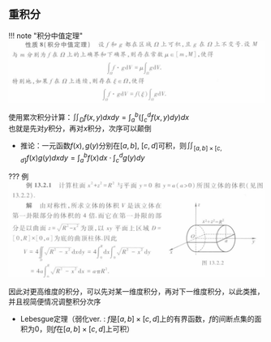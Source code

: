 <!-- ---
comments: true
---


# 数学分析Ⅱ

> 任课教师：阮火军

!!! abstract "成绩组成"
    - 作业+点名 20%  
    - 小测 20%  
    - 期末 60%  
  
## 级数
### 重要级数
$$
\begin{align*}
&\sum_{n=1}^{\infty} q^{n-1} = \frac{1}{1-q} \\
&亦即等比级数，在-1<q<1时收敛，和为\frac{1}{1-q} \\
&\sum_{n=1}^{\infty} \frac{1}{n^p}收敛当且仅当p>1 \\
&亦即p级数 \\
\end{align*}
$$

### 级数性质
线性性：$\sum_{n=1}^{\infty} (\alpha x_n + \beta y_n) = \alpha \sum_{n=1}^{\infty} x_n + \beta \sum_{n=1}^{\infty} y_n$  
其中级数均**收敛**，$\alpha,\beta$为常数

结合性：**收敛**级数和中任意添加括号，其和不变  
这是因为新级数的部分和数列是原级数的部分和数列的子列  

一些充分/必要条件：

$$
\begin{align*}
&\sum_{n=1}^{\infty} x_n收敛 \Leftrightarrow \{S_n\}收敛 \\
&\Leftrightarrow (Cauthy准则) \forall \epsilon > 0, \exists N > 0, 当m>n>N时，有|S_m-S_n|<\epsilon \\
&\Leftrightarrow \forall \epsilon > 0, \exists N > 0, 当n>N时，有|\sum_{k=n+1}^{n+p} x_k|<\epsilon \\
&由此可见，增删改级数的有限项不影响收敛性\\
&取p=1，即得\{x_{n+1}\}<\epsilon，亦即\lim_{n \to \infty} x_n = 0(必要条件) \\
\end{align*}
$$

### 判别级数敛散的方法 
1. 定义法，判断${S_n}$是否收敛
2. 利用必要条件先判断${x_n}$是否收敛于0
3. 柯西收敛准则
4. 收敛+发散=发散，收敛+收敛=收敛
#### 正项级数专属：
由于$S_n$单调递增，所以$\sum_{n=1}^{\infty} x_n$收敛的充要条件是$\{S_n\}$有上界

1. 比较判别法（$A$为正数）：  
    - 若$\forall n \ge 1, 0 \le x_n \le Ay_n$，且$\sum_{n=1}^{\infty} y_n$收敛，则$\sum_{n=1}^{\infty} x_n$收敛  
    - 大的收敛，小的也收敛
    - 若$\forall n \ge 1, 0 \le x_n \le Ay_n$，且$\sum_{n=1}^{\infty} x_n$发散，则$\sum_{n=1}^{\infty} y_n$发散  
    - 小的发散，大的也发散  
    - 由于修改级数的有限项后级数敛散性不变，因此上述条件可以只对从某个$N_0$后开始的项成立，即$\forall n \ge 1$可以变为$\exists N_0 \ge 0, \forall n \ge N_0$

2. 比较判别法的极限形式：  
    - 若$\lim_{n \to \infty} \frac{x_n}{y_n} = l (0 \le l \le +\infty)$，则  
        - 若$0 < l < +\infty$，则$\sum_{n=1}^{\infty} x_n$与$\sum_{n=1}^{\infty} y_n$同敛散
        - 若$l=0$，则$x_n$趋于0的速度更快，充分大项后$x_n$更小，则$\sum_{n=1}^{\infty} y_n$收敛$\Rightarrow \sum_{n=1}^{\infty} x_n$收敛  
        - 若$l=+\infty$，则$x_n$趋于0的速度更慢，充分大项后$x_n$更大，则$\sum_{n=1}^{\infty} y_n$发散$\Rightarrow \sum_{n=1}^{\infty} x_n$发散

??? 例
    - 判断$\sum_{n=1}^{\infty} 2^n \sin \frac{\pi}{3^n}$的敛散性:  
        与收敛级数$\pi(\frac{2}{3})^n$比较  
        $\frac{2^n \sin \frac{\pi}{3^n}}{\pi(\frac{2}{3})^n} = \frac{\sin \frac{\pi}{3^n}}{\frac{\pi}{3^n}} \rightarrow 1 (n \rightarrow \infty)$  
        因此$\sum_{n=1}^{\infty} 2^n \sin \frac{\pi}{3^n}$收敛  
    - 判断$\sum {(\sqrt[n]{a} - 1)} (a > 1)$的敛散性：  
        对$a^x$泰勒展开：$a^x = 1 + x\ln a + o(x)$  
        因此$\sqrt[n]{a} - 1 = \frac{\ln a}{n}+o(\frac{1}{n})$  
        因此$\frac{\sqrt[n]{a} - 1}{n} \rightarrow \ln a (n \rightarrow \infty)$，而$\sum \frac{1}{n}$发散，因此$\sum {(\sqrt[n]{a} - 1)}$发散  
    - 变式：判断$\sum_{n=1}^{\infty} (a^\frac{1}{n}+a^{-\frac{1}{n}}-2)$的敛散性：  
        分别泰勒展开到二阶：    
        $a^\frac{1}{n} = 1 + \frac{\ln a}{n} - \frac{\ln^2 a}{2n^2} + o(\frac{1}{n^2})$  
        $a^{-\frac{1}{n}} = 1 - \frac{\ln a}{n} - \frac{\ln^2 a}{2n^2} + o(\frac{1}{n^2})$  
        因此$\frac{a^\frac{1}{n}+a^{-\frac{1}{n}}-2}{\frac{\ln^2 a}{n^2}} \rightarrow 1 (n \rightarrow \infty)$，因此$\sum_{n=1}^{\infty} (a^\frac{1}{n}+a^{-\frac{1}{n}}-2)$收敛

由比较判别法，可以得到下面两种判别法： 

3. 根式判别法：  
    - 若$\lim_{n \to \infty} \sqrt[n]{x_n} = q$，则  
        - 若$q<1$，$\sum_{n=1}^{\infty} x_n$收敛  
        - 若$q>1$，$\sum_{n=1}^{\infty} x_n$发散   
            - 此时$\lim_{n \to \infty} \sqrt[n]{x_n}>1$，有无穷多项$x_n$都大于1
            - 因此$x_n$不趋于0，级数发散。
        - 若$q=1$，无法判断

4. 比值判别法：  
    - 若$\lim_{n \to \infty} \frac{x_{n+1}}{x_n} = q$，则  
        - 若$q<1$，$\sum_{n=1}^{\infty} x_n$收敛  
        - 若$q>1$，$\sum_{n=1}^{\infty} x_n$发散  
        - 若$q=1$，无法判断

3和4实际上是同一个意思，考虑到$\lim_{n \to \infty} \frac{x_{n+1}}{x_n} = \lim_{n \to \infty} {\sqrt[n]{x_n}}$，所以两者是等价的  

??? 例
    - 判断$\sum_{n=1}^{\infty} n^{2}e^{-n}$的敛散性：  
        $\sqrt[n]{n^{2}e^{-n}} = \sqrt[n]{n^{2}}\sqrt[n]{e^{-n}} = e^{-1}n^{\frac{2}{n}} \rightarrow e^{-1} < 1 (n \rightarrow \infty)$，因此$\sum_{n=1}^{\infty} n^{2}e^{-n}$收敛
    - 判断$\sum_{n=1}^{\infty} \frac{n^n}{3^{n}n!}$的敛散性：  
        $\frac{x_{n+1}}{x_n} = \frac{(n+1)^{n+1}3^{n}n!}{3^{n+1}(n+1)!n^{n}} = \frac{(n+1)^{n}}{3n} \rightarrow \frac{1}{3} < 1 (n \rightarrow \infty)$，因此$\sum_{n=1}^{\infty} \frac{n^n}{3^{n}n!}$收敛
    - 由于3和4本质一样，注意就题目选择更简单的方法

5. 积分判别法：  
    - 若$f(x)$在$[1,+\infty)$上连续，且$f(x) \ge 0$，$f(x)$单调递减，则$\sum_{n=1}^{\infty} f(n)$与$\int_{1}^{\infty} f(x)dx$同敛散

#### 交错级数
定义：级数$\sum_{n=1}^{\infty} (-1)^{n+1}u_n$称为交错级数,其中$u_n \ge 0$  

1. 交错级数的$Leibniz$判别法：  
    - 若$\{u_n\}$单调递减，且$\lim_{n \to \infty} u_n = 0$，则$\sum_{n=1}^{\infty} (-1)^{n+1}u_n$收敛

??? 例
    - 下述四个级数均收敛，证明略
        - $\sum_{n=1}^{\infty} \frac{(-1)^{n+1}}{n^p}(p>0)$
        - $\sum_{n=2}^{\infty} \frac{(-1)^{n}}{(\ln n)^q}(q>0)$
        - $\sum_{n=2}^{\infty} \frac{(-1)^{n}\ln n}{n}$
        - $\sum_{n=1}^{\infty} \frac{(-1)^{n+1}n^2}{n^3+1}$

### 绝对收敛与条件收敛
定义：若$\sum_{n=1}^{\infty} |x_n|$收敛，则$\sum_{n=1}^{\infty} x_n$收敛，称后者绝对收敛（**超级收敛！**）。  
由$\sum_{k=n+1}^{n+p} x_k \le ||x_{n+1}|+\dots +|x_{n+p}|| \le \epsilon$既得。  
若$\sum_{n=1}^{\infty} x_n$收敛，而$\sum_{n=1}^{\infty} |x_n|$发散，则称前者条件收敛。  

??? 例
    - 判断$\sum_{n=1}^{\infty} \frac{x^{n}}{n^p}$的敛散性：  
      - 利用条件/绝对收敛，令$u_n = abs(\frac{x^{n}}{n^p}) = \frac{|x|^n}{n^p}$  
      - 利用根式判别法，$\sqrt[n]{u_n} = \frac{|x|}{n^{\frac{p}{n}}} \rightarrow |x| (n \rightarrow \infty)$
      - 因此，当$|x|<1$时，$\sum_{n=1}^{\infty} \frac{x^{n}}{n^p}$绝对收敛
      - 当$|x|>1$时，$\frac{x^n}{n^p}\rightarrow \infty$,$\sum_{n=1}^{\infty} \frac{x^{n}}{n^p}$发散
      - $x = 1$时，原级数为p级数，当$p>1$时绝对收敛，当$p \le 1$时发散
      - $x = -1$时，原级数为交错级数$\sum_{n=1}^{\infty} \frac{(-1)^{n}}{n^p}$
        - $p>1$时，级数的绝对值收敛，级数本身由$Liebniz$判别法收敛，因此绝对收敛。
        - $0< p \le 1$时，级数的绝对值发散，级数本身由$Liebniz$判别法发散，因此条件收敛。
        - $p \le 0$时，$\frac{(-1)^n}{n^p}$不趋向于0，级数发散

#### 有用的引论
$Abel变换$:对于数列$a_n$,$b_n$，记$A_n,B_n$分别为其前n项和，  
则$\sum_{k=1}^{n} a_k b_k = A_n B_n + \sum_{k=1}^{n-1} B_k(a_{k}-a_{k+1})$  

$Abel引理$:记$B^{\ast}=\max \{|B_k|,1 \le k \le n\}, a^{\ast} = \max \{|a_k|,1 \le k \le n\}$  
上个段落变换后的式子  
$\le |a_1-a_2||B_1|+|a_2-a_3||B_2|+\dots+|a_{n-1}-a_n||B_{n-1}|+|a_n||B_n|$  
$\le (|a_1-a_2|+|a_2-a_3|+\dots+|a_{n-1}-a_n|+|a_n|)B^{\ast}$  
当$a_n$单调时，$a_1 - a_2$,$a_2 - a_3$,$\dots$,$a_{n-1} - a_n$同号。  
**因此先取绝对值在求和等于先求和再取绝对值。**  
因此上式 $= (|a_1 - a_n|+|a_n|)B^{\ast} \le 3a^{\ast}B^{\ast}$  

得到引理: 若(1)$a_n$单调，(2)$B_n$为$b_n$前n项和  
记$B^{\ast}=\max \{|B_k|,1 \le k \le n\}, a^* = \max \{|a_k|,1 \le k \le n\}$，则$\sum_{k=1}^{n} a_k b_k \le 3a^{\ast}B^{\ast}$  

- 由引论可推出下述定理：
  + Dirichlet判别法：若$\{a_n\}$单调趋于0，$\sum b_n$有界（$b_n$的部分和数列有界），则$\sum_{n=1}^{\infty} a_n b_n$收敛
  + Abel判别法：若$\{a_n\}$单调有界，$\sum b_n$收敛，则$\sum_{n=1}^{\infty} a_n b_n$收敛  

??? 例
    + 若$a_n$单调递减且趋向于0，求证$\forall x \in [0,2\pi]$，$\sum_{n=1}^{\infty} a_n \sin nx$收敛  
        - 由$Dirichlet$判别法，只需证明$\sum \sin nx$有界  
        - (trick-积化和差)对形如$\sin kx$的数列求和，乘上一个$2\sin \frac{x}{2}$，得到$2\sin \frac{x}{2} \sin kx = \cos(k-\frac{1}{2})x-\cos(k+\frac{1}{2})x$  
        - 因此,$2\sin \frac{x}{2} \sum \sin kx = \sum (\cos (k-\frac{1}{2})x-\cos (k+\frac{1}{2})x) = \cos \frac{x}{2}- \cos (n+\frac{1}{2} )x$
        - 因此$\forall n \ge 1, |2 \sin \frac{x}{2}\sum \sin kx| = |\cos \frac{x}{2}- \cos (n+\frac{1}{2} )x| \le 2$
        - 因此$|\sum \sin kx| \le \frac{1}{|\sin \frac{x}{2}|}(有界)$    
        - 由Dirichlet判别法，$\sum_{n=1}^{\infty} a_n \sin nx$收敛
    + 若$\sum b_n$收敛，则下述级数都收敛： 
        - $\sum \frac{b_n}{n^p}$
        - $\sum \frac{b_n}{\sqrt{n+1}}$
        - $\sum b_n (1+\frac{1}{n})^n$

#### 绝对收敛与条件收敛的性质
若$\sum_{n=1}^{\infty} x_n$绝对收敛，则$\sum_{n=1}^{\infty} x_n^{+}$与$\sum_{n=1}^{\infty} x_n^{-}$均绝对收敛。  
若$\sum_{n=1}^{\infty} x_n$条件收敛，则$\sum_{n=1}^{\infty} x_n^{+}$与$\sum_{n=1}^{\infty} x_n^{-}$均发散。  

### 级数的重排
定义：设$\varphi$是$N^{\ast}$上的双射，称级数$\sum_{n=1}^{\infty} x_{\varphi(n)}$是级数$\sum_{n=1}^{\infty} x_n$的重排。  
亦即对级数进行加法交换律。  

定理：若$\sum_{n=1}^{\infty} x_n$绝对收敛，则$\sum_{n=1}^{\infty} x_{\varphi(n)}$也绝对收敛，且其和与原级数相同。  

$Riemann定理$:若$\sum_{n=1}^{\infty} x_n$条件收敛，则一定存在某个重排$\sum_{n=1}^{\infty} x_{\varphi(n)}$，使得其和为任意给定的实数。  

### 级数的乘积
1. $Cauchy$乘积：$\sum_{n=1}^{\infty} a_n \sum_{n=1}^{\infty} b_n = \sum_{n=1}^{\infty} (a_1 b_n + a_2 b_{n-1} + \dots + a_n b_1)$ (排成矩阵后的第n条对角线上的元素和)  
2. 正方形乘积：$\sum_{n=1}^{\infty} a_n \sum_{n=1}^{\infty} b_n = \sum_{n=1}^{\infty} (a_1 b_n + a_2 b_n + \dots + a_n b_n +a_n b_{n-1} + \dots + a_n b_1)$(排成矩阵后的第n列到第n行组成的直角上的元素和)  

#### Cauchy定理
设$\sum a_n$与$\sum b_n$绝对收敛于A,B，  
则对于由所有乘积$a_i b_j$任意排序再求和得到的级数也绝对收敛，  
且其和等于AB。 

## 函数列与函数项级数
定义：$f_1,f_2,\dots,f_n,\dots$是定义在$E$上的函数，  
则$\{f_n\}$为$E$上的一个函数列。
$\forall x \in E$，若$\{f_n(x)\}$收敛于$f(x)$，则称$\{f_n\}$收敛于$f$，记为$f_n \rightarrow f$

若$x_0 \in E$，所有$\{f_n(x_0)\}$都收敛于$f(x_0)$，则称$\{f_n\}$在$x_0$处收敛于$f(x_0)$，记为$f_n \rightarrow f(x_0)$  
点集$\{x \in E \mid \{f_n(x)\} 收敛\}$称为$\{f_n\}$的收敛域  

点态收敛：$\forall x \in D, \forall \epsilon > 0, \exists N(\epsilon ,x) > 0, 当n>N(\epsilon ,x)时，有|f_n(x)-f(x)|<\epsilon$  
一致收敛：$\forall \epsilon > 0, \exists N(\epsilon) > 0(与x无关), 当n>N(\epsilon)时，有|f_n(x)-f(x)|<\epsilon$，记为$f_n \rightrightarrows f$  
不一致收敛：$\exists \epsilon_0 > 0, \forall N > 0, \exists n>N, 使得|f_n(x)-f(x)| \ge \epsilon_0$
一致收敛必定点态收敛。

??? 例
    - 证明$f_n(x) = x^n 在[0,1]$不一致收敛  
        - $f(x) = \lim_{n \to \infty} x^n = \begin{cases} 0 & x \in [0,1) \\ 1 & x = 1 \end{cases}$
        - 取$\epsilon_0 = \frac{1}{2}$，则$\forall N > 0$, 令$n = N+1$, 令$x = \sqrt[n](\frac{1}{2})$
        - 则$|f_n(x)-f(x)| = \frac{1}{2} \ge \epsilon_0$
    - 而这个函数在$[0,1-\delta],\forall \delta \in (0,1)$上一致收敛
        - $\forall x \in [0,1-\delta], |f_n(x)-f(x)| = x^n \le (1-\delta)^n \le (1-\delta)^N = \epsilon (取N=\frac{\ln \epsilon}{\ln (1-\delta)})$

### 柯西收敛准则（典中典）
定义：$\{f_n\}$在$E$上一致收敛的充要条件是$\forall \epsilon > 0, \exists N(\epsilon) > 0, 当m,n>N(\epsilon)时，有|f_n(x)-f_m(x)|<\epsilon$  
由此可推出另一充要条件：记$\sup_{x \in E} |f_n(x)-f(x)| = M_{n}$，则$\{f_n\}$在$E$上一致收敛的充要条件是$\lim_{n \to \infty} M_{n} = 0$

??? 例
    - 判断$f_n(x) = nxe^{-nx^2}$在$R$上的一致收敛性
    - （配凑$nx^2$）$\lim_{n \to \infty} nxe^{-nx^2} = \frac{1}{x} \lim_{n \to \infty} \frac{nx^2}{e^{nx^2}} = \frac{1}{x} 0 = 0$
    - 因此极限函数$f(x) = 0$,$f_n(x)-f(x) = f_n(x)$  
    - 求导得$f_n'(x) = ne^{-nx^2}(1-2nx^2)$，令$f_n'(x) = 0$得$x = \frac{1}{\sqrt{2n}}$，此为最大值点
    - 则$M_n = f_n(\frac{1}{\sqrt{2n}})$，不趋于0.

### D-A判别法
函数项级数$\sum_{n=1}^{\infty} a_n b_n$满足以下两个条件之一时，其在$E$上一致收敛：

- $\{a_n(x)\}$对每一固定的$x \in E$关于$n$单调，且在$E$上一致有界，$\sum_{n=1}^{\infty}b_n(x)$在$E$上一致收敛。（Abel判别法）
- $\{a_n(x)\}$对每一固定的$x \in E$关于$n$单调，且在$E$上一致收敛于0，$\sum_{n=1}^{\infty}b_n(x)$的部分和数列$\sum_{k=1}^{n}b_k(x)$在$E$上一致有界。（Dirichlet判别法）

## 幂级数
定义：形如$\sum_{n=0}^{\infty} a_n(x-x_0)^n = a_0 + a_1(x-x_0)+ \cdots$的函数项级数称为幂级数  

只需研究$\sum a_n x$的性质。

- Abel第一定理：
    - 若上述幂级数在点$x=\xi$处收敛，则对于任意$|x|<|\xi|$，幂级数在点$x$处绝对收敛  

由此得到收敛半径的定义：

- 令$R = \sup \{ |x| \mid \sum_{n=0}^{\infty} a_n x^n 收敛 \}$，称$R$为幂级数的收敛半径
- $(-R,R)$称为幂级数的收敛区间
- 定理：若$\lim_{n \to \infty} \sqrt[n]{|a_n|} = A$，则$R = \frac{1}{A} = \begin{cases} 0 & A = +\infty \\ +\infty & A = 0 \\ \frac{1}{A} & 0 < A < +\infty \end{cases}$
- 推论：若$\lim_{n \to \infty} \frac{|a_{n+1}|}{|a_n|} = A$，则$R = \frac{1}{A}$
- 收敛域：单独探讨$x=R$与$x=-R$的收敛性后加到收敛区间内

- Abel第二定理：
    - 若幂级数$\sum_{n=0}^{\infty} a_n x^n$的收敛半径为$R>0$，则其在$(-R,R)$中内闭一致收敛
    - 若其在$x=R$处收敛，则其在$[0,R]$上一致收敛；若其在$x=-R$处收敛，则其在$[-R,0]$上一致收敛

性质：

- 连续性：幂级数在其收敛区间内连续
- 可积性：$\forall [a,b] \subset (-R,R)$，幂级数的和函数在$[a,b]$上可积，且$\int_{a}^{b} \sum_{n=0}^{\infty} a_n x^n dx = \sum_{n=0}^{\infty} a_n \int_{a}^{b} x^n dx$
    - 推论：取$a=0$, $b=x$，得$\int_{0}^{x} \sum_{n=0}^{\infty} a_n t^n dt = \sum_{n=0}^{\infty} \frac{a_n}{n+1} x^{n+1}$
        - 上面这个级数的收敛半径$\ge$原级数的收敛半径

??? 例
    $\sum_{n=0}^{\infty} x^n$的收敛域为$(-1,1)$  
    逐项积分得$\sum_{n=0}^{\infty} \frac{1}{n+1} x^{n+1}$的收敛域为$[-1,1)$

- 可微性：幂级数的和函数在其收敛区间内可导，且导函数为逐项求导，求导后收敛半径不变
    - 推论：取$a=0$, $b=x$，得$\sum_{n=0}^{\infty} a_n x^n$的和函数的导函数为$\sum_{n=0}^{\infty} a_n n x^{n-1}$

### 幂级数展开
设$f$是$\sum a_n (x-x_0)^n$在(x_0 - r,x_0 + r)上的和函数，则$f$在该区间任意阶可导，且$f^{(k)}(x) = n(n-1) \cdots (n-k+1)a_n(x-x_0)^{n-k}$    
代入$x = x_0$, 得到$f^{(k)}(x_0) = k!a_k$，因此$a_k = \frac{f^{(k)}(x_0)}{k!}$，这说明幂级数各项的系数由和函数在$x_0$的各阶导数决定  

得泰勒级数：$f(x) = \sum_{n=0}^{\infty} \frac{f^{(n)}(x_0)}{n!}(x-x_0)^n$，$x_0 = 0$时称为麦克劳林级数

- 此时有Lagrange余项：$R_n(x) = \frac{f^{(n+1)}(\xi)}{(n+1)!}x^{n+1}$，$\xi \in (0,x)$, 
- 积分型余项：$R_n(x) = \int_{0}^{x} \frac{(x-t)^n}{n!}f^{(n+1)}(t)dt$
- Cauchy余项：$R_n(x) = \frac{1}{n!} f^{(n+1)}(\theta x)(1-\theta)^n x^{n+1}$，$\theta \in (0,1)$

定理（判断和函数的存在性）：

- 若$\exists M > 0, \forall x \in (x_0 - r,x_0 + r)$, 当$n$充分大时有$|f^{(n)}(x)| \le M$，则$\forall x \in (x_0 - r,x_0 + r)$, $f(x) = \sum_{n=0}^{\infty} \frac{f^{(n)}(x_0)}{n!}(x-x_0)^n$

??? 常见幂级数展开
    - $(1+x)^{\alpha} = 1 + \sum \frac{\alpha(\alpha-1)\cdots(\alpha-n+1)}{n!}x^n$，$|x|<1$
    - 令$\alpha = -1$，得$\frac{1}{1+x} = \sum (-1)^n x^n$，$|x|<1$
    - 对上式逐项求积分，得$\ln(1+x) = \sum \frac{(-1)^{n}}{n+1}x^{n+1}$，$x \in (-1,1]$
    - 用$x^2$替换$x$，得$\frac{1}{1+x^2} = \sum (-1)^n x^{2n}$，$|x|<1$
    - 逐项积分得到$\arctan x = \sum \frac{(-1)^n}{2n+1}x^{2n+1}$，$|x| \le 1$
    - 令$\alpha = -\frac{1}{2}$，得$\frac{1}{\sqrt{1+x}} = 1+ \sum \frac{(-1)^n(2n-1)!!}{(2n)!!}x^n$，$|x|<1$
    - 用$-x^2$代替$x$，得$\frac{1}{\sqrt{1-x^2}} = 1+ \sum \frac{(2n-1)!!}{(2n)!!}x^{2n}$，$|x|<1$
    - 逐项积分得到$\arcsin x = \sum \frac{(2n-1)!!}{(2n)!!} \frac{x^{2n+1}}{2n+1}$，$|x| \le 1$

??? 例
    - 求$f(x) = \frac{1}{x^2}$在$x = 1$处展开
        - 注意到与$\frac{1}{x}$的关系
        - $\frac{1}{x} = \frac{1}{1+(x-1)} = \sum (-1)^n (x-1)^n$，$|x-1|<1$
        - 求导，$\frac{1}{x^2} = \sum_{n=1}^{\infty} (-1)^{n-1} n(x-1)^{n-1}$，$|x-1|<1$

## Fourier级数
### 三角级数
定义：形如$\frac{a_0}{2} + \sum_{n=1}^{\infty} (a_n \cos nx + b_n \sin nx)$的级数称为三角级数  

性质：(1)周期性：$T = \frac{2\pi}{n}$  
(2) 正交性：$\int_{-\pi}^{\pi} \cos nx \cos mx dx = \int_{-\pi}^{\pi} \sin nx \sin mx dx = \pi \delta_{nm} (\delta_{nm}=1,n=m;=0,n \ne m)$  

### Fourier
若$f$以$2\pi$为周期，傅里叶系数$a_n = \frac{1}{\pi} \int_{-\pi}^{\pi} f(x) \cos nx dx$，$b_n = \frac{1}{\pi} \int_{-\pi}^{\pi} f(x) \sin nx dx$  
以$a_n,b_n$为系数的三角级数称为$f$的Fourier级数  

Bessel不等式：$\frac{a_0^2}{2} + \sum_{n=1}^{\infty} (a_n^2 + b_n^2) \le \frac{1}{\pi} \int_{-\pi}^{\pi} f^2(x) dx$

一些推论：

- $f$在$[-\pi,\pi]$上可积, 则$\lim_{n \to \infty} a_n = \lim_{n \to \infty} b_n = 0$
- $f$在$[0,\pi]$上可积，则$\lim_{n \to \infty} \int_{0}^{\pi} f(x) \sin (n+\frac{1}{2}) x dx = 0$

#### Fourier级数的收敛性
**（最看不懂的一集）** 若$f$在$[-\pi, \pi]$按段光滑（有连续导数），则$\forall x \in [-\pi, \pi]$，Fourier级数收敛于$\frac{f(x+0)+f(x-0)}{2}$  

??? 例
    - 求$f(x) = \begin{cases} 1 & -\pi \le x < 0 \\ 0 & 0 \le x \le \pi \end{cases}$的Fourier级数与其和
        - $a_n = \frac{1}{\pi} \int_{-\pi}^{\pi} f(x) \cos nx dx = \frac{1}{\pi} \int_{-\pi}^{0} \cos nx dx = \begin{cases} 0 & n \ge 1 \\ 1 & n = 0 \end{cases}$
        - $b_n = \frac{1}{\pi} \int_{-\pi}^{\pi} f(x) \sin nx dx = \frac{(-1)^{n} - 1}{n \pi}$
        - 于是$f \sim \frac{1}{2} + \sum_{n=1}^{\infty} \frac{(-1)^{n} - 1}{n \pi} \sin nx$
        - 由于$f$在$[-\pi,\pi]$上按段光滑，因此$x \in (-\pi, 0)$时级数收敛于1，$x \in (0, \pi)$时级数收敛于0，$x = 0, \pm \pi$时级数收敛于$\frac{f(x+0)+f(x-0)}{2} = 0$

#### 变式
对于周期为$2T$的函数，令$x = \frac{T}{\pi} t$, 则$a_n = \frac{1}{T} \int_{-T}^{T} f(x) \cos \frac{n \pi}{T} x dx$，$b_n = \frac{1}{T} \int_{-T}^{T} f(x) \sin \frac{n \pi}{T} x dx$  
$a_0 = \frac{1}{T} \int_{-T}^{T} f(x) dx$，$f(x) \sim \frac{a_0}{2} + \sum_{n=1}^{\infty} (a_n \cos \frac{n \pi}{T} x + b_n \sin \frac{n \pi}{T} x)$

性质：$\frac{a_0}{2} + \sum_{n=1}^{\infty} (a_n \cos \frac{n \pi}{T} x + b_n \sin \frac{n \pi}{T} x)$是某个在$[-T,T]$上可积函数的Fourier级数的必要条件是$\sum_{n=1}^{\infty} (a_n^2 + b_n^2)$收敛

## 内积空间
定义：$x$是$E$的

- 内点：$\exists \delta > 0, s.t. U(x,\delta) \subset E$, 内点必属于E
- 外点：$\exists \delta > 0, s.t. U(x,\delta) \cap E = \emptyset$, 外点必不属于E
- 边界点：$\forall \delta > 0, U(x,\delta) \cap E \ne \emptyset, U(x,\delta) \cap E^c \ne \emptyset$, 边界点可能属于E，可能不属于E
- 聚点：$\forall \delta > 0, \mathring{U}(x,\delta) \cap E \ne \emptyset$($U(x,\delta)$中有E的无穷个点), 聚点可能属于E，可能不属于E
- 孤立点：$\exists \delta > 0, s.t. U(x,\delta) \cap E = \{x\}$, 孤立点必属于E且不是聚点

$E$的内点集记为$E^{\circ}$(E的**内部**)，边界点集记为$\partial E$(E的**边界**)，聚点集记为$E'$，$E$的闭包记为$\bar{E}$，$E$的补集记为$E^c$

??? 例
    - 在$R$上探讨$E = [0,1)$的各种点集
        - $E^{\circ} = (0,1)$，$\partial E = \{0,1\}$，$E' = [0,1]$

开集：$E$的每一点都是$E$的内点，即$E = E^{\circ}$  
闭集：$E$的每一个聚点都属于$E$，即$E = \bar{E}$  
闭包：$E$与其边界的并集，即$\bar{E} = E \cup \partial E$

定理：

- $E$是闭集的充要条件是$E^c$是开集
- $R^n$中任意邻域均为开集
- 满足既为开集又为闭集的$R^n$子集有且仅有$R^n$和空集
- 任意多个开集的并集是开集，任意有限个开集的交集是开集
- 任意多个闭集的交集是闭集，任意有限个闭集的并集是闭集

闭区域套定理：若$\{E_m\}$是$R^n$中的一列闭集，且满足以下两个条件，则$\exists ! x_0 \in R^n, s.t. x_0 \in \bigcap_{m=1}^{\infty} E_m$

- $\forall m \ge 1, E_{m+1} \subset E_m$
- $\lim_{m \to \infty} \text{diam} E_m = 0$($\text{diam} E_m = \sup \{ |x-y| \mid x,y \in E_m \}$)

开覆盖：若$E$的每一点都在开集的并集中，则称开集的并集为$E$的开覆盖  
紧集：若$E$的任意开覆盖都有有限子覆盖，则称$E$为紧集

## 多元函数
重极限：类似极限，此时点$x$落在点$x_0$附近的邻域内，每个分量都在各个方向上对应分量的邻域内

??? 例
    - 试证$f(x,y) = \begin{cases} \frac{xy(x^2 - y^2)}{x^2+y^2} & (x,y) \ne (0,0) \\ 0 & (x,y) = (0,0) \end{cases}$在$(0,0)$处极限为0
        - $|f(x,y)-0| \le |xy| \le \frac{x^2+y^2}{2}$
        - 因此取$\delta = \sqrt{\epsilon}$即可

### 全微分
$f(x_0 + \Delta x, y_0 + \Delta y) - f(x_0, y_0) = A \Delta x + B \Delta y + o(\sqrt{\Delta x^2 + \Delta y^2}), (\Delta x,\Delta y) \to (0,0)$  
$A \Delta x + B \Delta y$称为$f$在$(x_0,y_0)$处的全微分，记为$df(x_0,y_0)$，$A$称为$f$在$(x_0,y_0)$处的偏导数$\frac{\partial f}{\partial x}$，$B$称为$f$在$(x_0,y_0)$处的偏导数$\frac{\partial f}{\partial y}$  

- $\frac{\partial f}{\partial x} = \lim_{\Delta x \to 0} \frac{f(x_0 + \Delta x, y_0) - f(x_0, y_0)}{\Delta x}$
- $\frac{\partial f}{\partial y} = \lim_{\Delta y \to 0} \frac{f(x_0, y_0 + \Delta y) - f(x_0, y_0)}{\Delta y}$  
- 可微必要条件：$f$在$(x_0,y_0)$处可微，则$f$在$(x_0,y_0)$处连续
- 可微充分条件：$f$在$(x_0,y_0)$处偏导数存在且连续，则$f$在$(x_0,y_0)$处可微

复合函数链式求导：$\frac{\partial z}{\partial x} = \frac{\partial z}{\partial u} \frac{\partial u}{\partial x} + \frac{\partial z}{\partial v} \frac{\partial v}{\partial x}$，$\frac{\partial z}{\partial y} = \frac{\partial z}{\partial u} \frac{\partial u}{\partial y} + \frac{\partial z}{\partial v} \frac{\partial v}{\partial y}$

??? 例
    - $z = \arctan (xy), y = e^{x}$, 求$\frac{dz}{dx}$
        - $\frac{dz}{dx} = \frac{\partial z}{\partial x} \frac{dx}{dx} + \frac{\partial z}{\partial y} \frac{dy}{dx}$

### 方向导数
若$\vec{v}$为单位向量，$\vec{v}=(v_1,v_2)$, 定义$f$在$(x_0,y_0)$处沿$\vec{v}$方向的方向导数为$\frac{\partial f}{\partial \vec{v}} = \lim_{t \to 0+} \frac{f(x_0 + tv_1, y_0 + tv_2) - f(x_0,y_0)}{t}$

对于$\forall \vec{v} = (v_1,v_2) \ne (0,0)$，对其进行单位化，得到$\vec{v'} = \frac{\vec{v}}{|\vec{v}|} = (v_1',v_2')$，此时$\frac{\partial f}{\partial \vec{v'}} = \frac{\partial f}{\partial x} v_1' + \frac{\partial f}{\partial y} v_2'$

注意到上述表达式$\frac{\partial f}{\partial \vec{v}} = (f_x (x_0,y_0), f_y (x_0,y_0)) \cdot (v_1,v_2) = (f_x (x_0, y_0), f_y (x_0, y_0) \cdot \vec{v})$，记向量$(f_x (x_0, y_0), f_y (x_0, y_0))$为$f$在该点的**梯度** $(\text{grad} f(x_0, y_0))$

### 计算极值/最值
1. 先求驻点：$\frac{\partial f}{\partial x} = 0, \frac{\partial f}{\partial y} = 0$
2. 求二阶导数矩阵：$H = \begin{bmatrix} f_{xx} & f_{xy} \\ f_{xy} & f_{yy} \end{bmatrix}$
3. 代入各个驻点的$x$, $y$，求$det H = f_{xx} f_{yy} - f_{xy} f_{xy}$
   1. 若$det H > 0$，$f_{xx} > 0$，则为极小值
   2. 若$det H > 0$，$f_{xx} < 0$，则为极大值
   3. 若$det H < 0$，则不为极值点
   4. 若$det H = 0$，则无法判断，需要令某个变量固定于某点或某条直线，对驻点周围的函数值正负进行分析
4. 若要求最值，还需考虑边界上的取值，此时一般化为单元函数
5. 若$f$在$D$上连续，$D$为闭区域，$f$在$D$上有界，则$f$在$D$上有最大值和最小值

### 隐函数
求导：$F(x,y) = 0$，则$\frac{dy}{dx} = -\frac{F_x}{F_y}$  
实际上是对方程（组）的等号两侧对$x$求导，然后解方程（组）

!!! note "$dy/dx$和$\partial y / \partial x$的区别"
    前者表示y的自变量只有x，后者对应多元函数

??? 例
    - 有方程组$\begin{cases} u = f(ux, v+y) \\ v = g(u-x, v^{2}y) \end{cases}$，求其确定的隐函数的偏导$\frac{\partial u}{\partial x}$, $\frac{\partial v}{\partial x}$
        - 在两个方程两侧对$x$求导，得到$\frac{\partial u}{\partial x} = f_1 (\frac{\partial u}{\partial x} x + u) + f_2 (\frac{\partial v}{\partial x})$, $\frac{\partial v}{\partial x} = g_1 (\frac{\partial u}{\partial x} - 1) + g_2 (2vy \frac{\partial v}{\partial x})$
        - 解方程组得到$\frac{\partial u}{\partial x}$, $\frac{\partial v}{\partial x}$

### 隐函数在几何中的运用
#### 曲线
曲线$\begin{cases} F(x,y,z) = 0 \\ G(x,y,z) = 0 \end{cases}$在$P_0 = (x_0, y_0, z_0)$处的切线为$\frac{x-x_0}{\frac{\partial (F, G)}{\partial (y,z)}(P_0)} = \frac{y-y_0}{\frac{\partial (F, G)}{\partial (z,x)}(P_0)} = \frac{z-z_0}{\frac{\partial (F, G)}{\partial (x,y)}(P_0)}$, 其中$\frac{\partial (F, G)}{\partial (y,z)} = \left |\begin{array}{cccc}
\frac{\partial F}{\partial y} & \frac{\partial F}{\partial z} \\
\frac{\partial G}{\partial y} & \frac{\partial G}{\partial z} \\
\end{array}\right|$

若某个行列式为0，则单独有一方程令其对应位置的变量为$i_0, i = x,y,z$即可

法平面方程为$(x-x_0) \frac{\partial (F, G)}{\partial (y,z)}(P_0) + (y-y_0) \frac{\partial (F, G)}{\partial (z,x)}(P_0) + (z-z_0) \frac{\partial (F, G)}{\partial (x,y)}(P_0) = 0$

特别的，若曲线可被表示为$\begin{cases} y = y(x) \\ z = z(x) \end{cases}$，则切向量为$(1, y'(x), z'(x))$，切线为$\frac{x-x_0}{1} = \frac{y-y_0}{y'(x_0)} = \frac{z-z_0}{z'(x_0)}$，法平面方程为$(x-x_0) + (y-y_0) y'(x_0) + (z-z_0) z'(x_0) = 0$

#### 曲面
曲面$F(x,y,z)=0$在$P_0 = (x_0, y_0, z_0)$处的

- 切平面：$F_x (x_0, y_0, z_0) (x-x_0) + F_y (x_0, y_0, z_0) (y-y_0) + F_z (x_0, y_0, z_0) (z-z_0) = 0$
- 法向量：$\lambda = (F_x (x_0, y_0, z_0), F_y (x_0, y_0, z_0), F_z (x_0, y_0, z_0)) = grad F(x_0, y_0, z_0)$
- 法线方程：$\frac{x-x_0}{F_x (x_0, y_0, z_0)} = \frac{y-y_0}{F_y (x_0, y_0, z_0)} = \frac{z-z_0}{F_z (x_0, y_0, z_0)}$
    - 若$F_i (P_0) = 0$,$i = x,y,z$，则单独有一方程$i = i_0$ -->

## 重积分

!!! note "积分中值定理"
    ![](Ana1.png)

使用累次积分计算：$\iint_{D} f(x,y) dxdy = \int_{a}^{b} (\int_{c}^{d} f(x,y) dy) dx$  
也就是先对$y$积分，再对$x$积分，次序可以颠倒

- 推论：一元函数$f(x), g(y)$分别在$[a, b]$, $[c,d]$可积，则$\iint_{[a,b]\times [c,d]} f(x)g(y) dxdy = \int_{a}^{b} f(x) dx \cdot \int_{c}^{d} g(y) dy$

??? 例
    ![](Ana2.png)

因此对更高维度的积分，可以先对某一维度积分，再对下一维度积分，以此类推，并且视简便情况调整积分次序  

- Lebesgue定理（弱化ver. : $f$是$[a,b]\times [c,d]$上的有界函数，$f$的间断点集的面积为0，则$f$在$[a,b]\times [c,d]$上可积）